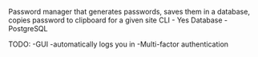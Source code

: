 Password manager that generates passwords, saves them in a database, copies password to clipboard for a given site
CLI - Yes
Database - PostgreSQL

TODO:
    -GUI
    -automatically logs you in
    -Multi-factor authentication

